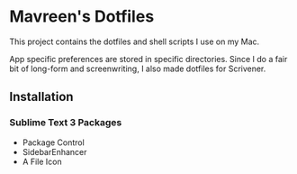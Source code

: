 # Mavreen's Dotfiles
This project contains the dotfiles and shell scripts I use on my Mac.

App specific preferences are stored in specific directories. Since I do a fair bit of long-form and screenwriting, I also made dotfiles for Scrivener.

## Installation


### Sublime Text 3 Packages
- Package Control
- SidebarEnhancer
- A File Icon

